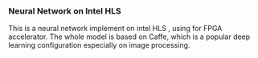 ### Neural Network on Intel HLS
This is a neural network implement on intel HLS , using for FPGA accelerator.
The whole model is based on Caffe, which is a popular deep learning
configuration 
especially on image processing.
